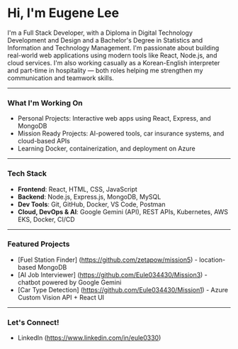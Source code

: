 
# Hi, I'm Eugene Lee

I'm a Full Stack Developer, with a  Diploma in Digital Technology Development and Design and a Bachelor's Degree in Statistics and Information and Technology Management. I'm passionate about building real-world web applications using modern tools like React, Node.js, and cloud services. I'm also working casually as a Korean-English interpreter and part-time in hospitality — both roles helping me strengthen my communication and teamwork skills.

---

### What I'm Working On
- Personal Projects: Interactive web apps using React, Express, and MongoDB
- Mission Ready Projects: AI-powered tools, car insurance systems, and cloud-based APIs
- Learning Docker, containerization, and deployment on Azure

---

### Tech Stack
- **Frontend**: React, HTML, CSS, JavaScript
- **Backend**: Node.js, Express.js, MongoDB, MySQL
- **Dev Tools**: Git, GitHub, Docker, VS Code, Postman
- **Cloud, DevOps & AI**: Google Gemini (API), REST APIs, Kubernetes, AWS EKS, Docker, CI/CD 

---

### Featured Projects
- [Fuel Station Finder] (https://github.com/zetapow/mission5) - location-based MongoDB
- [AI Job Interviewer] (https://github.com/Eule034430/Mission3) - chatbot powered by Google Gemini
- [Car Type Detection] (https://github.com/Eule034430/Mission1) - Azure Custom Vision API + React UI

--- 

### Let's Connect!
- LinkedIn (https://www.linkedin.com/in/eule0330)
